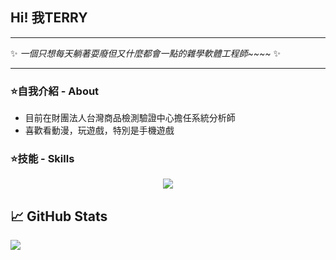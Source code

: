 ## Hi! 我TERRY

---

✨ *一個只想每天躺著耍廢但又什麼都會一點的雜學軟體工程師~~~~* ✨

---

### ⭐自我介紹 - About

* 目前在財團法人台灣商品檢測驗證中心擔任系統分析師
* 喜歡看動漫，玩遊戲，特別是手機遊戲

### ⭐技能 - Skills

<p align="center">
  <a href="https://skillicons.dev">
    <img src="https://skillicons.dev/icons?i=js,html,css,tailwind,bootstrap,vue,vite,figma,git,github,php,py,r,dotnet,laravel,vscode,visualstudio,eclipse,linkedin,instagram,twitter,discord" />
  </a>
</p>

## &#x1f4c8; GitHub Stats

<a href="https://github.com/terry455217/terry455217">
  <img align="center" src="https://github-readme-stats.vercel.app/api/top-langs/?username=terry455217&hide=java,html,tex&title_color=ffffff&text_color=c9cacc&icon_color=2bbc8a&bg_color=1d1f21&langs_count=3" />
</a>

